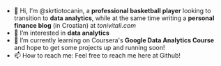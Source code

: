 - 👋 Hi, I’m @skrtiotocanin, a **professional basketball player** looking to transition to **data analytics**, while at the same time writing a **personal finance blog** (in Croatian) at *tonivitali.com*
- 👀 I’m interested in **data analytics**
- 🌱 I’m currently learning on Coursera's **Google Data Analytics Course** and hope to get some projects up and running soon!
- 📫 How to reach me: Feel free to reach me here at Github!

